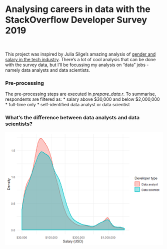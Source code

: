 **Analysing careers in data with the StackOverflow Developer Survey
2019**
================

<br>

This project was inspired by Julia Silge’s amazing analysis of [gender
and salary in the tech
industry](https://juliasilge.com/blog/salary-gender/). There’s a lot of
cool analysis that can be done with the survey data, but I’ll be
focussing my analysis on “data” jobs - namely data analysts and data
scientists.

### Pre-processing

The pre-processing steps are executed in *prepare\_data.r*. To
summarise, respondents are filtered as: \* salary above $30,000 and
below $2,000,000 \* full-time only \* self-identified data analyst or
data scientist

### What’s the difference between data analysts and data scientists?

![](README_files/figure-gfm/unnamed-chunk-2-1.png)<!-- -->
